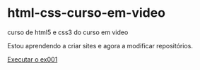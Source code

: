 # html-css-curso-em-video
 curso de html5 e css3 do curso em video

Estou aprendendo a criar sites e agora a modificar repositórios.

<a href="https://joaopedrobouhid.github.io./html-css-curso-em-video/exercicios/ex001">Executar o ex001</a>